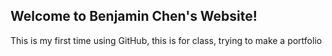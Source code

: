 ## Welcome to Benjamin Chen's Website!
This is my first time using GitHub, this is for class, trying to make a portfolio
